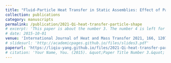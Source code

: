 ```yaml
---
title: "Fluid-Particle Heat Transfer in Static Assemblies: Effect of Particle Shape."
collection: publications
category: manuscripts
permalink: /publication/2021-Qi-heat-transfer-particle-shape
# excerpt: 'This paper is about the number 3. The number 4 is left for future work.'
# date: 2015-10-01
venue: 'International Journal of Heat and Mass Transfer 2021, 166, 120730.'
# slidesurl: 'http://academicpages.github.io/files/slides3.pdf'
paperurl: 'https://liqiu-yang.github.io/files/2021-Qi-heat-transfer-particle-shape.pdf'
# citation: 'Your Name, You. (2015). &quot;Paper Title Number 3.&quot; <i>Journal 1</i>. 1(3).'
---
```

